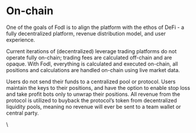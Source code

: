 # On-chain

One of the goals of Fodl is to align the platform with the ethos of DeFi - a fully decentralized platform, revenue distribution model, and user experience.&#x20;

Current iterations of (decentralized) leverage trading platforms do not operate fully on-chain; trading fees are calculated off-chain and are opaque. With Fodl, everything is calculated and executed on-chain, all positions and calculations are handled on-chain using live market data.&#x20;

Users do not send their funds to a centralized pool or protocol. Users maintain the keys to their positions, and have the option to enable stop loss and take profit bots only to unwrap their positions. All revenue from the protocol is utilized to buyback the protocol’s token from decentralized liquidity pools, meaning no revenue will ever be sent to a team wallet or central party.&#x20;



\
